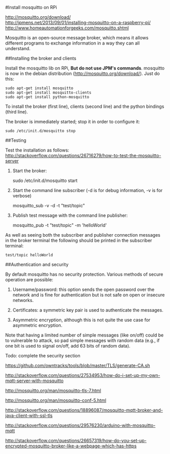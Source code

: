 #Install mosquitto on RPi

<http://mosquitto.org/download/>  
<http://jpmens.net/2013/09/01/installing-mosquitto-on-a-raspberry-pi/>  
<http://www.homeautomationforgeeks.com/mosquitto.shtml>  

Mosquitto is an open-source message broker, which means it allows different programs to exchange information in a way they can all understand. 

##Installing the broker and clients

Install the mosquitto lib on RPi, **But do not use JPM's commands**. mosquitto is now in the debian distribution (<http://mosquitto.org/download/>). Just do this:

	sudo apt-get install mosquitto
	sudo apt-get install mosquitto-clients
	sudo apt-get install python-mosquitto

To install the broker (first line), clients (second line) and the python bindings (third line).

The broker is immediately started; stop it in order to configure it:

	sudo /etc/init.d/mosquitto stop

##Testing

Test the installation as follows:
<http://stackoverflow.com/questions/26716279/how-to-test-the-mosquitto-server>

1. Start the broker:

	sudo /etc/init.d/mosquitto start

2. Start the command line subscriber (-d is for debug information, -v is for verbose)

	mosquitto_sub -v -d -t "test/topic"

3. Publish test message with the command line publisher:

	mosquitto_pub -t "test/topic" -m 'helloWorld'
	
As well as seeing both the subscriber and publisher connection messages in the broker terminal the following should be printed in the subscriber terminal:

	test/topic helloWorld	
	
##Authentication and security 	

By default mosquitto has no security protection.  Various methods of secure operation are possible:

1. Username/password:  this option sends the open password over the network and is fine for authentication but is not safe on open or insecure networks.

2. Certificates: a symmetric key pair is used to authenticate the messages.

3. Asymmetric encryption, although this is not quite the use case for asymmetric encryption.

Note that having a limited number of simple messages (like on/off) could be to vulnerable to attack, so pad simple messages with random data (e.g., if one bit is used to signal on/off, add 63 bits of random data).




Todo: complete the security section

<https://github.com/owntracks/tools/blob/master/TLS/generate-CA.sh>

http://stackoverflow.com/questions/27534953/how-do-i-set-up-my-own-mqtt-server-with-mosquitto

http://mosquitto.org/man/mosquitto-tls-7.html

http://mosquitto.org/man/mosquitto-conf-5.html

http://stackoverflow.com/questions/18896087/mosquitto-mqtt-broker-and-java-client-with-ssl-tls

http://stackoverflow.com/questions/29576230/arduino-with-mosquitto-mqtt

http://stackoverflow.com/questions/26657319/how-do-you-set-up-encrypted-mosquitto-broker-like-a-webpage-which-has-https

